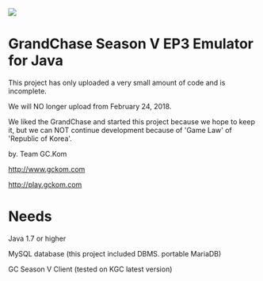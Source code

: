 <img src="http://i.imgur.com/DvTSEhZ.png">

# GrandChase Season V EP3 Emulator for Java

This project has only uploaded a very small amount of code and is incomplete.

We will NO longer upload from February 24, 2018.

We liked the GrandChase and started this project because we hope to keep it,
but we can NOT continue development because of 'Game Law' of 'Republic of Korea'.

by. Team GC.Kom

http://www.gckom.com

http://play.gckom.com

# Needs

Java 1.7 or higher

MySQL database (this project included DBMS. portable MariaDB)

GC Season V Client (tested on KGC latest version)
